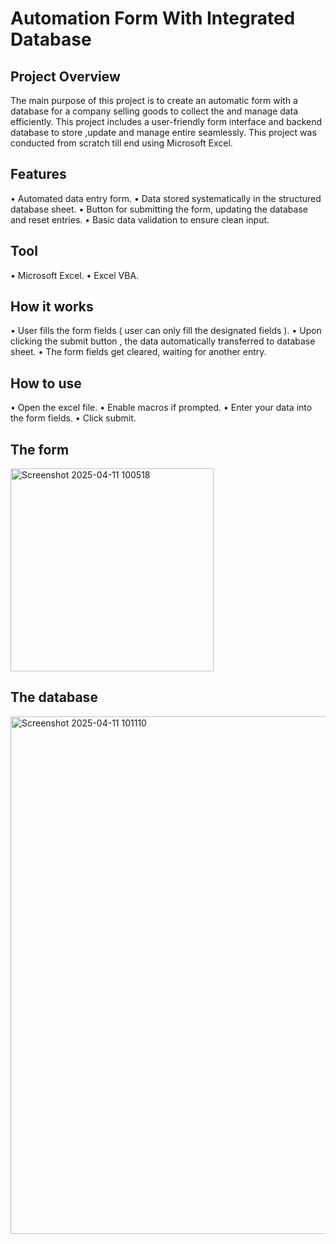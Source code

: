 # Automation Form With Integrated Database

## Project Overview
The main purpose of this project is to create  an automatic form with a database for a company selling goods to collect the and manage data efficiently. This project includes a user-friendly form interface and backend database to store ,update and manage entire seamlessly. This project was conducted from scratch till end using Microsoft Excel.

## Features 
•	Automated data entry form.
•	Data stored systematically in the structured database sheet.
•	Button for submitting the form, updating the database and reset entries.
•	Basic data validation to ensure clean input.

## Tool
•	Microsoft Excel.
•	Excel VBA.

## How it works
•	User fills the form fields ( user can only fill the designated fields ).
•	Upon clicking the submit button , the data automatically transferred to database sheet.
•	The form fields get cleared, waiting for another entry.

## How to use
•	Open the excel file.
•	Enable macros if prompted.
•	Enter your data into the form fields.
•	Click submit.

## The form
<img width="325" alt="Screenshot 2025-04-11 100518" src="https://github.com/user-attachments/assets/298c3992-1774-4b1c-b709-e4ff5f76ce58" />

## The database
<img width="828" alt="Screenshot 2025-04-11 101110" src="https://github.com/user-attachments/assets/fded94c0-b46e-41f2-85dc-0a96903bf8f1" />




